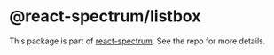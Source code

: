 # @react-spectrum/listbox

This package is part of [react-spectrum](https://github.com/adobe/react-spectrum). See the repo for more details.